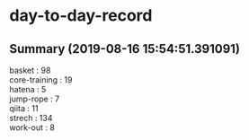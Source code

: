 # day-to-day-record  
## Summary  (2019-08-16 15:54:51.391091)  
basket : 98  
core-training : 19  
hatena : 5  
jump-rope : 7  
qiita : 11  
strech : 134  
work-out : 8  
